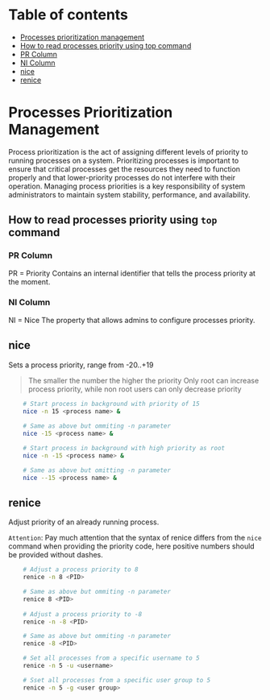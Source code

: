 # Table of contents
- [Processes prioritization management](#processes-prioritization-management)
- [How to read processes priority using top command](#how-to-read-processes-priority-using-top-command)
- [PR Column](#pr-column)
- [NI Column](#ni-column)
- [nice](#nice)
- [renice](#renice)

# Processes Prioritization Management
Process prioritization is the act of assigning different levels of priority to running processes on a system. Prioritizing processes is important to ensure that critical processes get the resources they need to function properly and that lower-priority processes do not interfere with their operation. Managing process priorities is a key responsibility of system administrators to maintain system stability, performance, and availability.

## How to read processes priority using `top` command
### PR Column
PR = Priority
Contains an internal identifier that tells the process priority at the moment.

### NI Column
NI = Nice
The property that allows admins to configure processes priority.

## nice
Sets a process priority, range from -20..+19
> The smaller the number the higher the priority
> Only root can increase process priority, while non root users can only decrease priority
```bash
    # Start process in background with priority of 15
    nice -n 15 <process name> &
    
    # Same as above but ommiting -n parameter
    nice -15 <process name> &

    # Start process in background with high priority as root
    nice -n -15 <process name> &

    # Same as above but omitting -n parameter
    nice --15 <process name> &
```

## renice
Adjust priority of an already running process.<br>

`Attention`: Pay much attention that the syntax of renice differs from the `nice` command when providing the priority code, here positive numbers should be provided without dashes.
```bash
    # Adjust a process priority to 8
    renice -n 8 <PID>

    # Same as above but ommiting -n parameter
    renice 8 <PID>
    
    # Adjust a process priority to -8
    renice -n -8 <PID>

    # Same as above but ommiting -n parameter
    renice -8 <PID>

    # Set all processes from a specific username to 5
    renice -n 5 -u <username>

    # Sset all processes from a specific user group to 5
    renice -n 5 -g <user group>
```